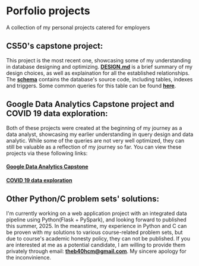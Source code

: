 # Porfolio projects
A collection of my personal projects catered for employers

## CS50's capstone project:
This project is the most recent one, showcasing some of my understanding in database designing and optimizing. [**DESIGN.md**](DESIGN.md) is a brief summary of my design choices, as well as explaination for all the established relationships. The [**schema**](schema.sql) contains the database's source code, including tables, indexes and triggers. Some common queries for this table can be found [**here**](queries.sql).

## Google Data Analytics Capstone project and COVID 19 data exploration:
Both of these projects were created at the beginning of my journey as a data analyst, showcasing my earlier understanding in query design and data analytic. While some of the queries are not very well optimized, they can still be valuable as a reflection of my journey so far. You can view these projects via these following links:
#### [Google Data Analytics Capstone](https://theb40.github.io/Google%20Data%20Analytics%20Capstone%20Project%208cf774d6ed87430188586d531160d2ed.html)
#### [COVID 19 data exploration](https://theb40.github.io/COVID%2019%20Data%20exploration%207e73a5401a0b4e2d97024e66a793128c.html)

## Other Python/C problem sets' solutions:
I'm currently working on a web application project with an integrated data pipeline using Python(Flask + PySpark), and looking forward to published this summer, 2025. In the meanstime, my experience in Python and C can be proven with my solutions to various course-related problem sets, but due to course's academic honesty policy, they can not be published. If you are interested at me as a potential candidate, I am willing to provide them privately through email: **theb40hcm@gmail.com**. My sincere apology for the inconvinience.
